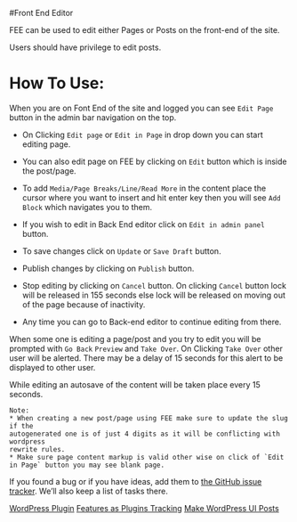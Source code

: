 #Front End Editor

FEE can be used to edit either Pages or Posts on the front-end of the site.

Users should have privilege to edit posts.

# How To Use:

When you are on Font End of the site and logged you can see `Edit Page` button in
the admin bar navigation on the top.

* On Clicking `Edit page` or `Edit in Page` in drop down you can start editing page.

* You can also edit page on FEE by clicking on `Edit` button which is inside the
post/page.

* To add `Media/Page Breaks/Line/Read More` in the content place the cursor where you want to insert and hit enter key then you will see `Add Block` which navigates you to them.

* If you wish to edit in Back End editor click on `Edit in admin panel` button.

* To save changes click on `Update` or `Save Draft` button.

* Publish changes by clicking on `Publish` button.

* Stop editing by clicking on `Cancel` button. On clicking `Cancel` button lock will be released in 155 seconds else lock will be released on moving out of the page because of inactivity.

* Any time you can go to Back-end editor to continue editing from there.

When some one is editing a page/post and you try to edit you will be prompted
with `Go Back` `Preview` and `Take Over`. On Clicking `Take Over` other user
will be alerted. There may be a delay of 15 seconds for this alert to be displayed to other user.

While editing an autosave of the content will be taken place every 15 seconds.

```
Note:
* When creating a new post/page using FEE make sure to update the slug if the
autogenerated one is of just 4 digits as it will be conflicting with wordpress
rewrite rules.
* Make sure page content markup is valid other wise on click of `Edit in Page` button you may see blank page.
```

If you found a bug or if you have ideas, add them to [the GitHub issue tracker](https://github.com/avryl/wp-front-end-editor/issues/new). We’ll also keep a list of tasks there.

[WordPress Plugin](http://wordpress.org/plugins/wp-front-end-editor/)
[Features as Plugins Tracking](http://make.wordpress.org/core/features-as-plugins/)
[Make WordPress UI Posts](http://make.wordpress.org/ui/tag/front-end-editor/)
